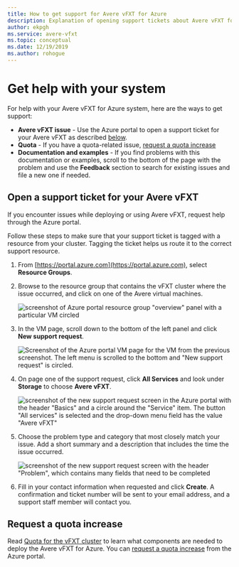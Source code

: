 ```yaml
---
title: How to get support for Avere vFXT for Azure
description: Explanation of opening support tickets about Avere vFXT for Azure
author: ekpgh
ms.service: avere-vfxt
ms.topic: conceptual
ms.date: 12/19/2019
ms.author: rohogue
---
```


# Get help with your system

For help with your Avere vFXT for Azure system, here are the ways to get support:

* **Avere vFXT issue** - Use the Azure portal to open a support ticket for your Avere vFXT as described [below](#open-a-support-ticket-for-your-avere-vfxt).
* **Quota** - If you have a quota-related issue, [request a quota increase](#request-a-quota-increase)
* **Documentation and examples** - If you find problems with this documentation or examples, scroll to the bottom of the page with the problem and use the **Feedback** section to search for existing issues and file a new one if needed.

## Open a support ticket for your Avere vFXT

If you encounter issues while deploying or using Avere vFXT, request help through the Azure portal.

Follow these steps to make sure that your support ticket is tagged with a resource from your cluster. Tagging the ticket helps us route it to the correct support resource.

1. From [https://portal.azure.com](https://portal.azure.com), select **Resource Groups**.

1. Browse to the resource group that contains the vFXT cluster where the issue occurred, and click on one of the Avere virtual machines.

    ![screenshot of Azure portal resource group "overview" panel with a particular VM circled](media/avere-vfxt-ticket-vm.png)

1. In the VM page, scroll down to the bottom of the left panel and click **New support request**.

    ![Screenshot of the Azure portal VM page for the VM from the previous screenshot. The left menu is scrolled to the bottom and "New support request" is circled.](media/avere-vfxt-ticket-request.png)

1. On page one of the support request, click **All Services** and look under **Storage** to choose **Avere vFXT**.

    ![screenshot of the new support request screen in the Azure portal with the header "Basics" and a circle around the "Service" item. The button "All services" is selected and the drop-down menu field has the value "Avere vFXT"](media/avere-vfxt-ticket-service.png)

1. Choose the problem type and category that most closely match your issue. Add a short summary and a description that includes the time the issue occurred.

   ![screenshot of the new support request screen with the header "Problem", which contains many fields that need to be completed](media/avere-vfxt-ticket-problem.png)

1. Fill in your contact information when requested and click **Create**. A confirmation and ticket number will be sent to your email address, and a support staff member will contact you.

## Request a quota increase

Read [Quota for the vFXT cluster](avere-vfxt-prereqs.md#quota-for-the-vfxt-cluster) to learn what components are needed to deploy the Avere vFXT for Azure. You can [request a quota increase](https://docs.microsoft.com/azure/azure-supportability/resource-manager-core-quotas-request) from the Azure portal.
